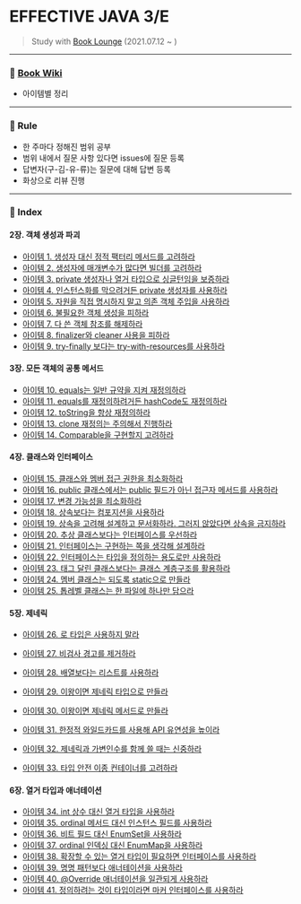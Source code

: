 # EFFECTIVE JAVA 3/E

> Study with [Book Lounge](https://github.com/team-tancheon/book-lounge)
> (2021.07.12 ~ )



------

### 📖 [Book Wiki ](https://github.com/yuhyeminn/effective-java.wiki.git)

- 아이템별 정리



------

### 💢 Rule 

- 한 주마다 정해진 범위 공부
- 범위 내에서 질문 사항 있다면 issues에 질문 등록
- 답변자(구-김-유-류)는 질문에 대해 답변 등록
- 화상으로 리뷰 진행



---

### 📌 Index

#### 2장. 객체 생성과 파괴

- [아이템 1. 생성자 대신 정적 팩터리 메서드를 고려하라](https://github.com/yuhyeminn/effective-java/wiki/ITEM-01)
- [아이템 2. 생성자에 매개변수가 많다면 빌더를 고려하라](https://github.com/yuhyeminn/effective-java/wiki/ITEM-02)
- [아이템 3. private 생성자나 열거 타입으로 싱글턴임을 보증하라](https://github.com/yuhyeminn/effective-java/wiki/ITEM-03)
- [아이템 4. 인스턴스화를 막으려거든 private 생성자를 사용하라](https://github.com/yuhyeminn/effective-java/wiki/ITEM-04)
- [아이템 5. 자원을 직접 명시하지 말고 의존 객체 주입을 사용하라](https://github.com/yuhyeminn/effective-java/wiki/ITEM-05)
- [아이템 6. 불필요한 객체 생성을 피하라](https://github.com/yuhyeminn/effective-java/wiki/ITEM-06)
- [아이템 7. 다 쓴 객체 참조를 해제하라](https://github.com/yuhyeminn/effective-java/wiki/ITEM-07)
- [아이템 8. finalizer와 cleaner 사용을 피하라](https://github.com/yuhyeminn/effective-java/wiki/ITEM-08)
- [아이템 9. try-finally 보다는 try-with-resources를 사용하라](https://github.com/yuhyeminn/effective-java/wiki/ITEM-09)

#### 3장. 모든 객체의 공통 메서드

- [아이템 10. equals는 일반 규약을 지켜 재정의하라](https://github.com/yuhyeminn/effective-java/wiki/ITEM-10)
- [아이템 11. equals를 재정의하려거든 hashCode도 재정의하라](https://github.com/yuhyeminn/effective-java/wiki/ITEM-11)
- [아이템 12. toString을 항상 재정의하라](https://github.com/yuhyeminn/effective-java/wiki/ITEM-12)
- [아이템 13. clone 재정의는 주의해서 진행하라](https://github.com/yuhyeminn/effective-java/wiki/ITEM-13)
- [아이템 14. Comparable을 구현할지 고려하라](https://github.com/yuhyeminn/effective-java/wiki/ITEM-14)

#### 4장. 클래스와 인터페이스

- [아이템 15. 클래스와 멤버 접근 권한을 최소화하라](https://github.com/yuhyeminn/effective-java/wiki/ITEM-15)
- [아이템 16. public 클래스에서는 public 필드가 아닌 접근자 메서드를 사용하라](https://github.com/yuhyeminn/effective-java/wiki/ITEM-16)
- [아이템 17. 변경 가능성을 최소화하라](https://github.com/yuhyeminn/effective-java/wiki/ITEM-17)
- [아이템 18. 상속보다는 컴포지션을 사용하라](https://github.com/yuhyeminn/effective-java/wiki/ITEM-18)
- [아이템 19. 상속을 고려해 설계하고 문서화하라. 그러지 않았다면 상속을 금지하라](https://github.com/yuhyeminn/effective-java/wiki/ITEM-19)
- [아이템 20. 추상 클래스보다는 인터페이스를 우선하라](https://github.com/yuhyeminn/effective-java/wiki/ITEM-20)
- [아이템 21. 인터페이스는 구현하는 쪽을 생각해 설계하라](https://github.com/yuhyeminn/effective-java/wiki/ITEM-21)
- [아이템 22. 인터페이스는 타입을 정의하는 용도로만 사용하라](https://github.com/yuhyeminn/effective-java/wiki/ITEM-22)
- [아이템 23. 태그 달린 클래스보다는 클래스 계층구조를 활용하라](https://github.com/yuhyeminn/effective-java/wiki/ITEM-23)
- [아이템 24. 멤버 클래스는 되도록 static으로 만들라](https://github.com/yuhyeminn/effective-java/wiki/ITEM-24)
- [아이템 25. 톱레벨 클래스는 한 파일에 하나만 담으라](https://github.com/yuhyeminn/effective-java/wiki/ITEM-25)

#### 5장. 제네릭

- [아이템 26. 로 타입은 사용하지 말라](https://github.com/yuhyeminn/effective-java/wiki/ITEM-26)
- [아이템 27. 비검사 경고를 제거하라](https://github.com/yuhyeminn/effective-java/wiki/ITEM-27)
- [아이템 28. 배열보다는 리스트를 사용하라](https://github.com/yuhyeminn/effective-java/wiki/ITEM-28)
- [아이템 29. 이왕이면 제네릭 타입으로 만들라](https://github.com/yuhyeminn/effective-java/wiki/ITEM-29)
- [아이템 30. 이왕이면 제네릭 메서드로 만들라](https://github.com/yuhyeminn/effective-java/wiki/ITEM-30)

- [아이템 31. 한정적 와일드카드를 사용해 API 유연성을 높이라](https://github.com/yuhyeminn/effective-java/wiki/ITEM-31)
- [아이템 32. 제네릭과 가변인수를 함께 쓸 때는 신중하라](https://github.com/yuhyeminn/effective-java/wiki/ITEM-32)
- [아이템 33. 타입 안전 이종 컨테이너를 고려하라 ](https://github.com/yuhyeminn/effective-java/wiki/ITEM-33)

#### 6장. 열거 타입과 애너테이션

- [아이템 34. int 상수 대신 열거 타입을 사용하라](https://github.com/yuhyeminn/effective-java/wiki/ITEM-34)
- [아이템 35. ordinal 메서드 대신 인스턴스 필드를 사용하라](https://github.com/yuhyeminn/effective-java/wiki/ITEM-35)
- [아이템 36. 비트 필드 대신 EnumSet을 사용하라](https://github.com/yuhyeminn/effective-java/wiki/ITEM-36)
- [아이템 37. ordinal 인덱싱 대신 EnumMap을 사용하라](https://github.com/yuhyeminn/effective-java/wiki/ITEM-37)
- [아이템 38. 확장할 수 있는 열거 타입이 필요하면 인터페이스를 사용하라](https://github.com/yuhyeminn/effective-java/wiki/ITEM-38)
- [아이템 39. 명명 패턴보다 애너테이션을 사용하라](https://github.com/yuhyeminn/effective-java/wiki/ITEM-39)
- [아이템 40. @Override 애너테이션을 일관되게 사용하라](https://github.com/yuhyeminn/effective-java/wiki/ITEM-40)
- [아이템 41. 정의하려는 것이 타입이라면 마커 인터페이스를 사용하라](https://github.com/yuhyeminn/effective-java/wiki/ITEM-41)

